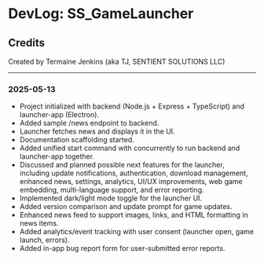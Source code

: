 # DevLog: SS_GameLauncher

## Credits
Created by Termaine Jenkins (aka TJ, SENTIENT SOLUTIONS LLC)

---

### 2025-05-13
- Project initialized with backend (Node.js + Express + TypeScript) and launcher-app (Electron).
- Added sample /news endpoint to backend.
- Launcher fetches news and displays it in the UI.
- Documentation scaffolding started.
- Added unified start command with concurrently to run backend and launcher-app together.
- Discussed and planned possible next features for the launcher, including update notifications, authentication, download management, enhanced news, settings, analytics, UI/UX improvements, web game embedding, multi-language support, and error reporting.
- Implemented dark/light mode toggle for the launcher UI.
- Added version comparison and update prompt for game updates.
- Enhanced news feed to support images, links, and HTML formatting in news items.
- Added analytics/event tracking with user consent (launcher open, game launch, errors).
- Added in-app bug report form for user-submitted error reports. 